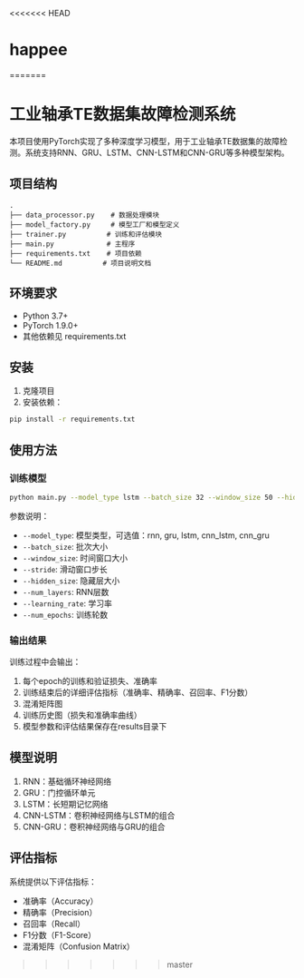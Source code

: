 <<<<<<< HEAD
# happee
=======
# 工业轴承TE数据集故障检测系统

本项目使用PyTorch实现了多种深度学习模型，用于工业轴承TE数据集的故障检测。系统支持RNN、GRU、LSTM、CNN-LSTM和CNN-GRU等多种模型架构。

## 项目结构

```
.
├── data_processor.py    # 数据处理模块
├── model_factory.py     # 模型工厂和模型定义
├── trainer.py          # 训练和评估模块
├── main.py             # 主程序
├── requirements.txt    # 项目依赖
└── README.md          # 项目说明文档
```

## 环境要求

- Python 3.7+
- PyTorch 1.9.0+
- 其他依赖见 requirements.txt

## 安装

1. 克隆项目
2. 安装依赖：
```bash
pip install -r requirements.txt
```

## 使用方法

### 训练模型

```bash
python main.py --model_type lstm --batch_size 32 --window_size 50 --hidden_size 128 --num_layers 2 --learning_rate 0.001 --num_epochs 50
```

参数说明：
- `--model_type`: 模型类型，可选值：rnn, gru, lstm, cnn_lstm, cnn_gru
- `--batch_size`: 批次大小
- `--window_size`: 时间窗口大小
- `--stride`: 滑动窗口步长
- `--hidden_size`: 隐藏层大小
- `--num_layers`: RNN层数
- `--learning_rate`: 学习率
- `--num_epochs`: 训练轮数

### 输出结果

训练过程中会输出：
1. 每个epoch的训练和验证损失、准确率
2. 训练结束后的详细评估指标（准确率、精确率、召回率、F1分数）
3. 混淆矩阵图
4. 训练历史图（损失和准确率曲线）
5. 模型参数和评估结果保存在results目录下

## 模型说明

1. RNN：基础循环神经网络
2. GRU：门控循环单元
3. LSTM：长短期记忆网络
4. CNN-LSTM：卷积神经网络与LSTM的组合
5. CNN-GRU：卷积神经网络与GRU的组合

## 评估指标

系统提供以下评估指标：
- 准确率（Accuracy）
- 精确率（Precision）
- 召回率（Recall）
- F1分数（F1-Score）
- 混淆矩阵（Confusion Matrix） 
>>>>>>> master
